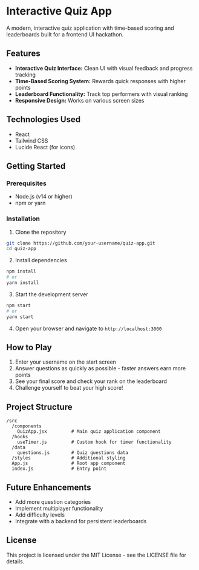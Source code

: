 # Interactive Quiz App

A modern, interactive quiz application with time-based scoring and leaderboards built for a frontend UI hackathon.

## Features

- **Interactive Quiz Interface:** Clean UI with visual feedback and progress tracking
- **Time-Based Scoring System:** Rewards quick responses with higher points
- **Leaderboard Functionality:** Track top performers with visual ranking
- **Responsive Design:** Works on various screen sizes

## Technologies Used

- React
- Tailwind CSS
- Lucide React (for icons)

## Getting Started

### Prerequisites

- Node.js (v14 or higher)
- npm or yarn

### Installation

1. Clone the repository
```bash
git clone https://github.com/your-username/quiz-app.git
cd quiz-app
```

2. Install dependencies
```bash
npm install
# or
yarn install
```

3. Start the development server
```bash
npm start
# or
yarn start
```

4. Open your browser and navigate to `http://localhost:3000`

## How to Play

1. Enter your username on the start screen
2. Answer questions as quickly as possible - faster answers earn more points
3. See your final score and check your rank on the leaderboard
4. Challenge yourself to beat your high score!

## Project Structure

```
/src
  /components
    QuizApp.jsx         # Main quiz application component
  /hooks
    useTimer.js         # Custom hook for timer functionality
  /data
    questions.js        # Quiz questions data
  /styles               # Additional styling
  App.js                # Root app component
  index.js              # Entry point
```

## Future Enhancements

- Add more question categories
- Implement multiplayer functionality
- Add difficulty levels
- Integrate with a backend for persistent leaderboards

## License

This project is licensed under the MIT License - see the LICENSE file for details.
